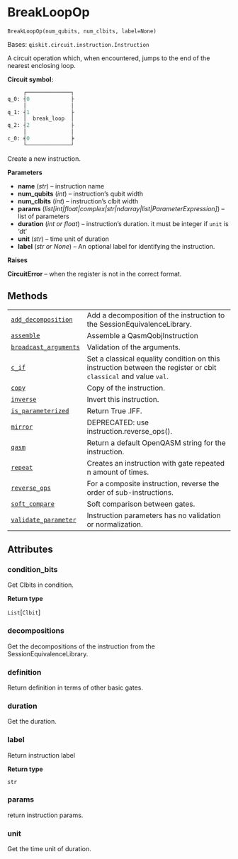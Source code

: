 # BreakLoopOp

<span id="undefined" />

`BreakLoopOp(num_qubits, num_clbits, label=None)`

Bases: `qiskit.circuit.instruction.Instruction`

A circuit operation which, when encountered, jumps to the end of the nearest enclosing loop.

**Circuit symbol:**

```python
     ┌──────────────┐
q_0: ┤0             ├
     │              │
q_1: ┤1             ├
     │  break_loop  │
q_2: ┤2             ├
     │              │
c_0: ╡0             ╞
     └──────────────┘
```

Create a new instruction.

**Parameters**

*   **name** (*str*) – instruction name
*   **num\_qubits** (*int*) – instruction’s qubit width
*   **num\_clbits** (*int*) – instruction’s clbit width
*   **params** (*list\[int|float|complex|str|ndarray|list|ParameterExpression]*) – list of parameters
*   **duration** (*int or float*) – instruction’s duration. it must be integer if `unit` is ‘dt’
*   **unit** (*str*) – time unit of duration
*   **label** (*str or None*) – An optional label for identifying the instruction.

**Raises**

**CircuitError** – when the register is not in the correct format.

## Methods

|                                                                                                                                                                         |                                                                                                                  |
| ----------------------------------------------------------------------------------------------------------------------------------------------------------------------- | ---------------------------------------------------------------------------------------------------------------- |
| [`add_decomposition`](qiskit.circuit.BreakLoopOp.add_decomposition#qiskit.circuit.BreakLoopOp.add_decomposition "qiskit.circuit.BreakLoopOp.add_decomposition")         | Add a decomposition of the instruction to the SessionEquivalenceLibrary.                                         |
| [`assemble`](qiskit.circuit.BreakLoopOp.assemble#qiskit.circuit.BreakLoopOp.assemble "qiskit.circuit.BreakLoopOp.assemble")                                             | Assemble a QasmQobjInstruction                                                                                   |
| [`broadcast_arguments`](qiskit.circuit.BreakLoopOp.broadcast_arguments#qiskit.circuit.BreakLoopOp.broadcast_arguments "qiskit.circuit.BreakLoopOp.broadcast_arguments") | Validation of the arguments.                                                                                     |
| [`c_if`](qiskit.circuit.BreakLoopOp.c_if#qiskit.circuit.BreakLoopOp.c_if "qiskit.circuit.BreakLoopOp.c_if")                                                             | Set a classical equality condition on this instruction between the register or cbit `classical` and value `val`. |
| [`copy`](qiskit.circuit.BreakLoopOp.copy#qiskit.circuit.BreakLoopOp.copy "qiskit.circuit.BreakLoopOp.copy")                                                             | Copy of the instruction.                                                                                         |
| [`inverse`](qiskit.circuit.BreakLoopOp.inverse#qiskit.circuit.BreakLoopOp.inverse "qiskit.circuit.BreakLoopOp.inverse")                                                 | Invert this instruction.                                                                                         |
| [`is_parameterized`](qiskit.circuit.BreakLoopOp.is_parameterized#qiskit.circuit.BreakLoopOp.is_parameterized "qiskit.circuit.BreakLoopOp.is_parameterized")             | Return True .IFF.                                                                                                |
| [`mirror`](qiskit.circuit.BreakLoopOp.mirror#qiskit.circuit.BreakLoopOp.mirror "qiskit.circuit.BreakLoopOp.mirror")                                                     | DEPRECATED: use instruction.reverse\_ops().                                                                      |
| [`qasm`](qiskit.circuit.BreakLoopOp.qasm#qiskit.circuit.BreakLoopOp.qasm "qiskit.circuit.BreakLoopOp.qasm")                                                             | Return a default OpenQASM string for the instruction.                                                            |
| [`repeat`](qiskit.circuit.BreakLoopOp.repeat#qiskit.circuit.BreakLoopOp.repeat "qiskit.circuit.BreakLoopOp.repeat")                                                     | Creates an instruction with gate repeated n amount of times.                                                     |
| [`reverse_ops`](qiskit.circuit.BreakLoopOp.reverse_ops#qiskit.circuit.BreakLoopOp.reverse_ops "qiskit.circuit.BreakLoopOp.reverse_ops")                                 | For a composite instruction, reverse the order of sub-instructions.                                              |
| [`soft_compare`](qiskit.circuit.BreakLoopOp.soft_compare#qiskit.circuit.BreakLoopOp.soft_compare "qiskit.circuit.BreakLoopOp.soft_compare")                             | Soft comparison between gates.                                                                                   |
| [`validate_parameter`](qiskit.circuit.BreakLoopOp.validate_parameter#qiskit.circuit.BreakLoopOp.validate_parameter "qiskit.circuit.BreakLoopOp.validate_parameter")     | Instruction parameters has no validation or normalization.                                                       |

## Attributes

<span id="undefined" />

### condition\_bits

Get Clbits in condition.

**Return type**

`List`\[`Clbit`]

<span id="undefined" />

### decompositions

Get the decompositions of the instruction from the SessionEquivalenceLibrary.

<span id="undefined" />

### definition

Return definition in terms of other basic gates.

<span id="undefined" />

### duration

Get the duration.

<span id="undefined" />

### label

Return instruction label

**Return type**

`str`

<span id="undefined" />

### params

return instruction params.

<span id="undefined" />

### unit

Get the time unit of duration.
